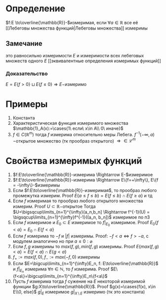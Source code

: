 # Определение
$f:E \to\overline{\mathbb{R}}-$измеримая, если $\forall a\in\mathbb{R}$ все её [[Лебеговы множества функций|Лебеговы множества]] измеримы
## Замечание
это равносильно измеримости $E$ и измеримости всех лебеговых множеств одного $E$ [[эквивалентные определения измеримых функций]]
### Доказательство
$E = E\{f > 0\}\sqcup E\{f\leq 0\} \Rightarrow E-$измеримо
# Примеры
1. Константа
2. Характеристическая функция измеримого множества $\mathbb{1}_A(x):=\cases{1\ если\ x\in A\\ 0\ иначе}$
3. $f\in C(\mathbb{R}^m)$ тогда $f$ измерима относительно меры Лебега. $f^{-1}(-\infty, a)-$открытое множество (тк прообраз открытого) $\Rightarrow \in \mathcal{L}^m$
# Свойства измеримых функций
1. $f:E\to\overline{\mathbb{R}}-измерима \Rightarrow E-$измеримое
2. $f:E\to\overline{\mathbb{R}}-измерима \Rightarrow E\{f=+\infty\}, E\{f = -\infty\}-$измеримы
3. Если $f:E\to\overline{\mathbb{R}}-измеримая$, то прообраз любого промежутка измерим. Proof $E\{a\leq f \leq b\} = E\{f \leq b\} \cap E\{f \geq a\}$ и тд
4. Если $f$ измеримая то прообраз любого открытого множества измерим. Proof $U \subset \mathbb{R}-$открытое Тогда $U=\bigsqcup\limits_{n=1}^{\infty}(a_n,b_n] \Rightarrow f^{-1}(U) = \bigsqcup\limits_{n=1}^{\infty}f^{-1}((a_n, b_n])$ измеримое по п3
5. Если $f$ измеримое и $E_0\subset E$ измеримое то $f|_{E_0}$ измеримое. Proof $E_0\{f<a\}=E_0 \cap E\{f < a\}$
6. Если $f$ измерима то $-f$ и $|f|$ измеримы. Proof: $-f < a \iff f > -a$, с модулем аналогично но при $a \leq 0: \varnothing$
7. Если $f, g$ измеримы то $max(f,g), min(f,g)$ измеримы. Proof $E\{max(f,g)<a\}=E\{f < a\}\cap E\{g < a\}$
8. $f_+ := max(f, 0), f_- := max(-f, 0)$ измеримы
9. Если $E=\bigcup\limits_{n=1}^{\infty}E_n, f: E\to\overline{\mathbb{R}}$ и $f|_{E_n}$ измерима $\forall n \in \mathbb{N}$, то $f$ измерима. Proof $E\{f<a\}=\bigcup\limits_{n=1}^{\infty}E_n\{f<a\}$
10. Пусть $f$ измерима тогда $f$ сужение на $E$ некоторой измеримой функции $g:X\to\overline{\mathbb{R}}$. Proof $g(x)=\cases{f(x), x\in E\\0, else}$ $g|_E$ измеримое $g|_{X\setminus E}$ измеримо (тк это константа) 